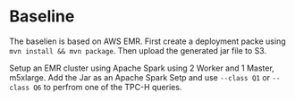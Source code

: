 # Baseline

The baselien is based on AWS EMR. First create a deployment packe using `mvn install && mvn package`. Then upload the generated jar file to S3.

Setup an EMR cluster using Apache Spark using 2 Worker and 1 Master, m5xlarge. Add the Jar as an Apache Spark Setp and use `--class Q1` or `--class Q6` to perfrom one of the TPC-H queries.